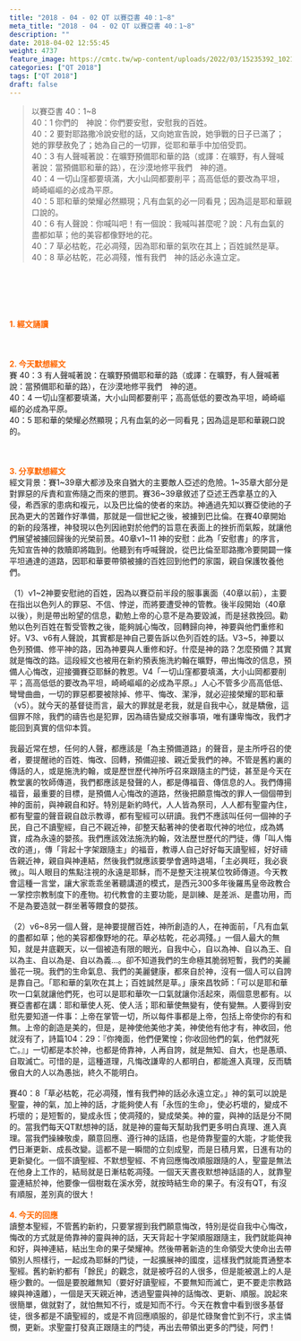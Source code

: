 ```yaml
---
title: "2018 - 04 - 02 QT 以賽亞書 40：1~8"
meta_title: "2018 - 04 - 02 QT 以賽亞書 40：1~8"
description: ""
date: 2018-04-02 12:55:45
weight: 4737
feature_image: https://cmtc.tw/wp-content/uploads/2022/03/15235392_10211799862337740_180693556567566654_o-1.webp
categories: ["QT 2018"]
tags: ["QT 2018"]
draft: false
---
```


<blockquote>以賽亞書 40：1~8<br />
40：1 你們的　神說：你們要安慰，安慰我的百姓。<br />
40：2 要對耶路撒冷說安慰的話，又向她宣告說，她爭戰的日子已滿了；她的罪孽赦免了；她為自己的一切罪，從耶和華手中加倍受罰。<br />
40：3 有人聲喊著說：在曠野預備耶和華的路（或譯：在曠野，有人聲喊著說：當預備耶和華的路），在沙漠地修平我們　神的道。<br />
40：4 一切山窪都要填滿，大小山岡都要削平；高高低低的要改為平坦，崎崎嶇嶇的必成為平原。<br />
40：5 耶和華的榮耀必然顯現；凡有血氣的必一同看見；因為這是耶和華親口說的。<br />
40：6 有人聲說：你喊叫吧！有一個說：我喊叫甚麼呢？說：凡有血氣的盡都如草；他的美容都像野地的花。<br />
40：7 草必枯乾，花必凋殘，因為耶和華的氣吹在其上；百姓誠然是草。<br />
40：8 草必枯乾，花必凋殘，惟有我們　神的話必永遠立定。</blockquote><br />
&nbsp;<br />
<br />
&nbsp;<br />
<br />
<span style="color: #ff6600;"><strong>1. </strong><strong>經文誦讀</strong></span><br />
<br />
<span style="color: #ff6600;"><strong> </strong></span><br />
<br />
<span style="color: #ff6600;"><strong>2. 今天默想</strong><strong>經文<br />
</strong></span>賽 40：3 有人聲喊著說：在曠野預備耶和華的路（或譯：在曠野，有人聲喊著說：當預備耶和華的路），在沙漠地修平我們　神的道。<br />
40：4 一切山窪都要填滿，大小山岡都要削平；高高低低的要改為平坦，崎崎嶇嶇的必成為平原。<br />
40：5 耶和華的榮耀必然顯現；凡有血氣的必一同看見；因為這是耶和華親口說的。<br />
<br />
&nbsp;<br />
<br />
<span style="color: #ff6600;"><strong>3. 分享默想經文<br />
</strong></span>經文背景：賽1~39章大都涉及來自猶大的主要敵人亞述的危險。1~35章大部分是對罪惡的斥責和宣佈隨之而來的懲罰。賽36~39章敘述了亞述王西拿基立的入侵，希西家的患病和複元，以及巴比倫的使者的來訪。神通過先知以賽亞使祂的子民為更大的苦難作好準備，那就是一個世紀之後，被擄到巴比倫。在賽40章開始的新的段落裡，神發現以色列因祂對於他們的旨意在表面上的挫折而氣餒，就讓他們展望被擄回歸後的光榮前景。40章v1~11 神的安慰：此為「安慰書」的序言，先知宣告神的救贖即將臨到。他聽到有呼喊聲說，從巴比倫至耶路撒冷要開闢一條平坦通達的道路，因耶和華要帶領被擄的百姓回到他們的家園，親自保護牧養他們。<br />
<br />
（1）v1~2神要安慰祂的百姓，因為以賽亞前半段的服事裏面（40章以前），主要在指出以色列人的罪惡、不信、悖逆，而將要遭受神的管教。後半段開始（40章以後），則是帶出盼望的信息，勸勉上帝的心意不是為要毀滅，而是拯救挽回。勸勉以色列百姓在暫受管教之後，能夠誠心悔改，回轉歸向神，神要與他們重修和好。V3、v6有人聲說，其實都是神自己要告訴以色列百姓的話。V3~5，神要以色列預備、修平神的路，因為神要與人重修和好。什麼是神的路？怎麼預備？其實就是悔改的路。這段經文也被用在新約預表施洗約翰在曠野，帶出悔改的信息，預備人心悔改，迎接彌賽亞耶穌的教恩。V4「一切山窪都要填滿，大小山岡都要削平；高高低低的要改為平坦，崎崎嶇嶇的必成為平原。」人心不管多少高高低低、彎彎曲曲，一切的罪惡都要被除掉、修平、悔改、潔淨，就必迎接榮耀的耶和華（v5）。就今天的基督徒而言，最大的罪就是老我，就是自我中心，就是驕傲，這個罪不除，我們的禱告也是犯罪，因為禱告變成交辦事項，唯有謙卑悔改，我們才能回到真實的信仰本質。<br />
<br />
我最近常在想，任何的人聲，都應該是「為主預備道路」的聲音，是主所呼召的使者，要提醒祂的百姓、悔改、回轉，預備迎接、親近愛我們的神。不管是舊約裏的傳話的人，或是施洗約翰，或是歷世歷代神所呼召來跟隨主的門徒，甚至是今天在教堂裏的牧師傳道，我們都應該是發聲的人，都是傳福音、傳信息的人。我們傳揚福音，最重要的目標，是預備人心悔改的道路，然後把願意悔改的罪人一個個帶到神的面前，與神親自和好。特別是新約時代，人人皆為祭司，人人都有聖靈內住，都有聖靈的聲音親自啟示教導，都有聖經可以研讀。我們不應該叫任何一個神的子民，自己不讀聖經，自己不親近神，卻整天黏著神的使者取代神的地位，成為媽寶，成為永遠的嬰孩。我們應該效法施洗約翰，效法歷世歷代的門徒，傳「叫人悔改的道」，傳「背起十字架跟隨主」的福音，教導人自己好好每天讀聖經，好好禱告親近神，親自與神連結，然後我們就應該要學會適時退場，「主必興旺，我必衰微」。叫人眼目的焦點注視的永遠是耶穌，而不是整天注視某位牧師傳道。今天教會這種一言堂，讓大家乖乖坐著聽講道的模式，是西元300多年後羅馬皇帝政教合一掌控宗教制度下的產物。初代教會的主要功能，是訓練、是差派、是盡功用，而不是為要造就一群坐著等餵食的嬰孩。<br />
<br />
（2）v6~8另一個人聲，是神要提醒百姓，神所創造的人，在神面前，「凡有血氣的盡都如草；他的美容都像野地的花。草必枯乾，花必凋殘。」一個人最大的無知，就是井底觀天，以一個被造有限的眼光，自我中心，自以為神、自以為王、自以為主、自以為是、自以為義…。卻不知道我們的生命極其脆弱短暫，我們的美麗曇花一現。我們的生命氣息、我們的美麗健康，都來自於神，沒有一個人可以自誇是靠自己。「耶和華的氣吹在其上；百姓誠然是草。」康來昌牧師：「可以是耶和華吹一口氣就讓他們死，也可以是耶和華吹一口氣就讓你活起來，兩個意思都有。以賽亞書都在講：耶和華使人死、使人活；耶和華使無變有，使有變無。人要得到安慰先要知道一件事：上帝在掌管一切，所以每件事都是上帝，包括上帝使你的有和無。上帝的創造是美的，但是，是神使他美他才美，神使他有他才有，神收回，他就沒有了，詩篇104：29：『你掩面，他們便驚惶；你收回他們的氣，他們就死亡。』」一切都是本於神，也都是倚靠神，人再自誇，就是無知、自大，也是愚頑、自取滅亡。可惜的是，這種道理，凡悔改謙卑的人都明白，都能進入真理，反而驕傲自大的人以為愚拙，終久不能明白。<br />
<br />
賽40：8「草必枯乾，花必凋殘，惟有我們神的話必永遠立定。」神的氣可以說是聖靈，神的氣，加上神的話，才能夠使人有「永恆的生命」，使必朽壞的，變成不朽壞的；是短暫的，變成永恆；使凋殘的，變成榮美。神的靈，與神的話是分不開的。當我們每天QT默想神的話，就是神的靈每天幫助我們更多明白真理、進入真理。當我們操練敬虔，願意回應、遵行神的話語，也是倚靠聖靈的大能，才能使我們日漸更新、成長改變。這都不是一瞬間的立刻成聖，而是日積月累，日進有功的更新變化。一個不讀聖經、不默想聖經、不肯回應悔改順服跟隨的人，聖靈是無法在他身上工作的，結局就是日漸枯乾凋殘。一個天天晝夜默想神話語的人，就靠聖靈連結於神，他要像一個樹栽在溪水旁，就按時結生命的果子。有沒有QT，有沒有順服，差別真的很大！<br />
<br />
<span style="color: #ff6600;"><strong>4. 今天的回應<br />
</strong></span>讀整本聖經，不管舊約新約，只要掌握到我們願意悔改，特別是從自我中心悔改，悔改的方式就是倚靠神的靈與神的話，天天背起十字架順服跟隨主，我們就能與神和好，與神連結，結出生命的果子榮耀神。然後帶著新造的生命領受大使命出去帶領別人照樣行，一起成為耶穌的門徒，一起擴展神的國度，這樣我們就能貫通整本聖經。舊約新約都有「餘民」的觀念，就是被呼召的人很多，但是能被選上的人是極少數的。一個是要脫離無知（要好好讀聖經，不要無知而滅亡，更不要走宗教路線與神遠離），一個是天天親近神，透過聖靈與神的話悔改、更新、順服。說起來很簡單，做就對了，就怕無知不行，或是知而不行。今天在教會中看到很多基督徒，很多都是不讀聖經的，或是不肯回應順服的，卻是忙碌聚會忙到不行，求主憐憫，更新。求聖靈打發真正跟隨主的門徒，再出去帶領出更多的門徒，阿們！
        
